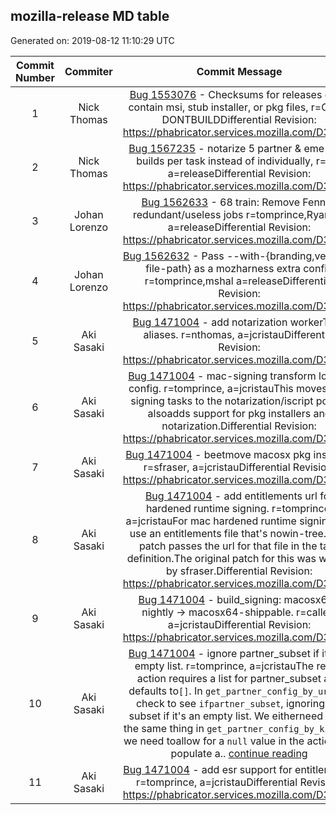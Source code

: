 ## mozilla-release MD table
Generated on: 2019-08-12 11:10:29 UTC

| Commit Number | Commiter | Commit Message | Commit Url | Date | 
|:-----:|:-----:|:----------------------------------:|:------:|:----:| 
|1|Nick Thomas |[Bug 1553076](https://bugzilla.mozilla.org/show_bug.cgi?id=1553076)  - Checksums for releases don't contain msi, stub installer, or pkg files, r=Callek DONTBUILDDifferential Revision: https://phabricator.services.mozilla.com/D38580|[URL](https://hg.mozilla.org/releases/mozilla-release/pushloghtml?changeset=40e6f8fd0172)|2019-08-01 04:40:44
|2|Nick Thomas |[Bug 1567235](https://bugzilla.mozilla.org/show_bug.cgi?id=1567235)  - notarize 5 partner & eme-free builds per task instead of individually, r=aki, a=releaseDifferential Revision: https://phabricator.services.mozilla.com/D39482|[URL](https://hg.mozilla.org/releases/mozilla-release/pushloghtml?changeset=cd54e617eab9)|2019-08-01 04:40:44
|3|Johan Lorenzo |[Bug 1562633](https://bugzilla.mozilla.org/show_bug.cgi?id=1562633)  - 68 train: Remove Fennec redundant/useless jobs r=tomprince,RyanVM a=releaseDifferential Revision: https://phabricator.services.mozilla.com/D38204|[URL](https://hg.mozilla.org/releases/mozilla-release/pushloghtml?changeset=987dfedd80c0)|2019-07-24 12:39:14
|4|Johan Lorenzo |[Bug 1562632](https://bugzilla.mozilla.org/show_bug.cgi?id=1562632)  - Pass --with-{branding,version-file-path} as a mozharness extra config r=tomprince,mshal a=releaseDifferential Revision: https://phabricator.services.mozilla.com/D37601|[URL](https://hg.mozilla.org/releases/mozilla-release/pushloghtml?changeset=f446e59460a1)|2019-07-23 11:43:33
|5|Aki Sasaki |[Bug 1471004](https://bugzilla.mozilla.org/show_bug.cgi?id=1471004)  - add notarization workerType aliases. r=nthomas, a=jcristauDifferential Revision: https://phabricator.services.mozilla.com/D33856|[URL](https://hg.mozilla.org/releases/mozilla-release/pushloghtml?changeset=2d0bfd677567)|2019-07-17 15:51:31
|6|Aki Sasaki |[Bug 1471004](https://bugzilla.mozilla.org/show_bug.cgi?id=1471004)  - mac-signing transform logic + config. r=tomprince, a=jcristauThis moves mac signing tasks to the notarization/iscript pool. It alsoadds support for pkg installers and notarization.Differential Revision: https://phabricator.services.mozilla.com/D33857|[URL](https://hg.mozilla.org/releases/mozilla-release/pushloghtml?changeset=61c20d63d900)|2019-07-17 15:51:31
|7|Aki Sasaki |[Bug 1471004](https://bugzilla.mozilla.org/show_bug.cgi?id=1471004)  - beetmove macosx pkg installer. r=sfraser, a=jcristauDifferential Revision: https://phabricator.services.mozilla.com/D33858|[URL](https://hg.mozilla.org/releases/mozilla-release/pushloghtml?changeset=8cd93915bf33)|2019-07-17 15:51:31
|8|Aki Sasaki |[Bug 1471004](https://bugzilla.mozilla.org/show_bug.cgi?id=1471004)  - add entitlements url for hardened runtime signing. r=tomprince, a=jcristauFor mac hardened runtime signing, we use an entitlements file that's nowin-tree. This patch passes the url for that file in the task definition.The original patch for this was written by sfraser.Differential Revision: https://phabricator.services.mozilla.com/D33859|[URL](https://hg.mozilla.org/releases/mozilla-release/pushloghtml?changeset=275786b6dbbc)|2019-07-17 15:51:31
|9|Aki Sasaki |[Bug 1471004](https://bugzilla.mozilla.org/show_bug.cgi?id=1471004)  - build_signing: macosx64-nightly -> macosx64-shippable. r=callek, a=jcristauDifferential Revision: https://phabricator.services.mozilla.com/D33860|[URL](https://hg.mozilla.org/releases/mozilla-release/pushloghtml?changeset=4d9343043408)|2019-07-17 15:51:31
|10|Aki Sasaki |[Bug 1471004](https://bugzilla.mozilla.org/show_bug.cgi?id=1471004)  - ignore partner_subset if it's an empty list. r=tomprince, a=jcristauThe relpro action requires a list for partner_subset and defaults to`[]`. In `get_partner_config_by_url` we check to see `ifpartner_subset`, ignoring the subset if it's an empty list. We eitherneed to do the same thing in `get_partner_config_by_kind`, or we need toallow for a `null` value in the action ( or populate a.. [continue reading]( https://hg.mozilla.org/releases/mozilla-release/pushloghtml?changeset=e74de06a2eb9 )|[URL](https://hg.mozilla.org/releases/mozilla-release/pushloghtml?changeset=e74de06a2eb9)|2019-07-17 15:51:31
|11|Aki Sasaki |[Bug 1471004](https://bugzilla.mozilla.org/show_bug.cgi?id=1471004)  - add esr support for entitlements. r=tomprince, a=jcristauDifferential Revision: https://phabricator.services.mozilla.com/D38208|[URL](https://hg.mozilla.org/releases/mozilla-release/pushloghtml?changeset=45106a0c0a42)|2019-07-17 15:51:31
